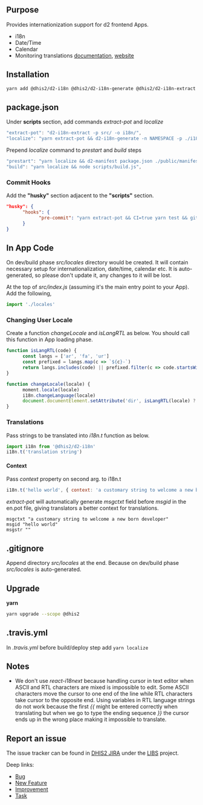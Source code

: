 ## Purpose

Provides internationization support for d2 frontend Apps.

- i18n
- Date/Time
- Calendar
- Monitoring translations [documentation](https://github.com/dhis2/d2-i18n-monitor), [website](https://dhis2.github.io/d2-i18n-monitor/#/)

## Installation
```bash
yarn add @dhis2/d2-i18n @dhis2/d2-i18n-generate @dhis2/d2-i18n-extract husky@next
```

## package.json
Under **scripts** section, add commands *extract-pot* and *localize*
```js
"extract-pot": "d2-i18n-extract -p src/ -o i18n/",
"localize": "yarn extract-pot && d2-i18n-generate -n NAMESPACE -p ./i18n/ -o ./src/locales/",
```

Prepend *localize* command to *prestart* and *build* steps
```js
"prestart": "yarn localize && d2-manifest package.json ./public/manifest.webapp",
"build": "yarn localize && node scripts/build.js",
```

### Commit Hooks

Add the __"husky"__ section adjacent to the __"scripts"__ section.

```json
"husky": {
      "hooks": {
            "pre-commit": "yarn extract-pot && CI=true yarn test && git add ./i18n/"
      }
}
```

## In App Code
On dev/build phase *src/locales* directory would be created. It will contain necessary setup for internationalization, date/time, calendar etc. It is auto-generated, so please don't update it, any changes to it will be lost.

At the top of *src/index.js* (assuming it's the main entry point to your App). Add the following,

```js
import './locales'
```

### Changing User Locale
Create a function *changeLocale* and *isLangRTL* as below. You should call this function in App loading phase.

```js
function isLangRTL(code) {
      const langs = ['ar', 'fa', 'ur']
      const prefixed = langs.map(c => `${c}-`)
      return langs.includes(code) || prefixed.filter(c => code.startsWith(c)).length > 0
}

function changeLocale(locale) {
      moment.locale(locale)
      i18n.changeLanguage(locale)
      document.documentElement.setAttribute('dir', isLangRTL(locale) ? 'rtl' : 'ltr')
}
```

### Translations
Pass strings to be translated into _i18n.t_ function as below.

```js
import i18n from '@dhis2/d2-i18n'
i18n.t('translation string')
```

#### Context
Pass _context_ property on second arg. to i18n.t
```js
i18n.t('hello world', { context: 'a customary string to welcome a new born developer'})
```

_extract-pot_ will automatically generate _msgctxt_ field before _msgid_ in the en.pot file, giving translators a better context for translations.
```
msgctxt "a customary string to welcome a new born developer"
msgid "hello world"
msgstr ""
```

## .gitignore
Append directory *src/locales* at the end. Because on dev/build phase *src/locales* is auto-generated.

## Upgrade
__yarn__
```bash
yarn upgrade --scope @dhis2
```

## .travis.yml
In *.travis.yml* before build/deploy step add `yarn localize`

## Notes
- We don't use _react-i18next_ because handling cursor in text editor when ASCII and RTL characters are mixed is impossible to edit. Some ASCII characters move the cursor to one end of the line while RTL characters take cursor to the opposite end. Using variables in RTL language strings do not work because the first _{{_ might be entered correctly when translating but when we go to type the ending sequence _}}_ the cursor ends up in the wrong place making it impossible to translate.

## Report an issue

The issue tracker can be found in [DHIS2 JIRA](https://jira.dhis2.org)
under the [LIBS](https://jira.dhis2.org/projects/LIBS) project.

Deep links:

-   [Bug](https://jira.dhis2.org/secure/CreateIssueDetails!init.jspa?pid=10700&issuetype=10006&components=11013)
-   [New Feature](https://jira.dhis2.org/secure/CreateIssueDetails!init.jspa?pid=10700&issuetype=10005&components=11013)
-   [Improvement](https://jira.dhis2.org/secure/CreateIssueDetails!init.jspa?pid=10700&issuetype=10002&components=11013)
-   [Task](https://jira.dhis2.org/secure/CreateIssueDetails!init.jspa?pid=10700&issuetype=10003&components=11013)
